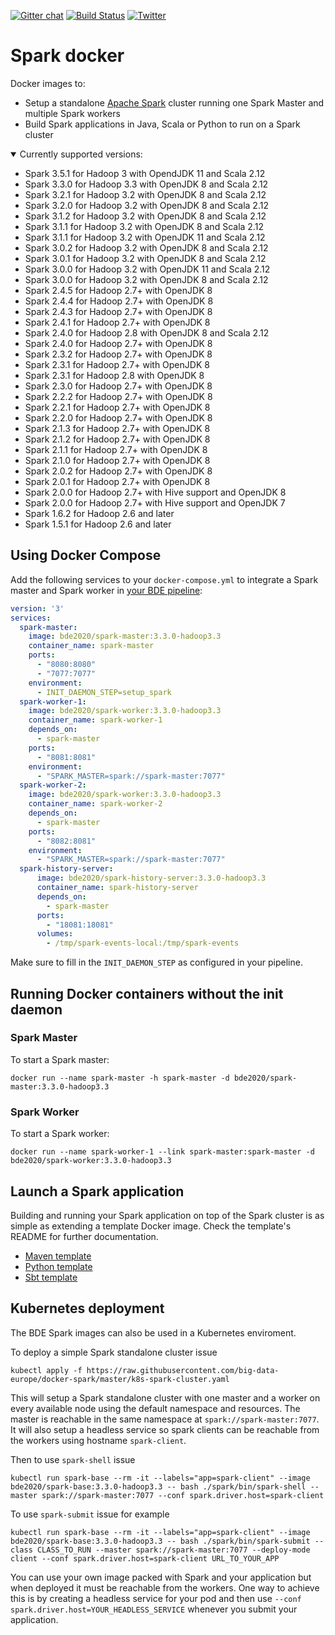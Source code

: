 [![Gitter chat](https://badges.gitter.im/gitterHQ/gitter.png)](https://gitter.im/big-data-europe/Lobby)
[![Build Status](https://travis-ci.org/big-data-europe/docker-spark.svg?branch=master)](https://travis-ci.org/big-data-europe/docker-spark)
[![Twitter](https://img.shields.io/twitter/follow/BigData_Europe.svg?style=social)](https://twitter.com/BigData_Europe)
# Spark docker

Docker images to:
* Setup a standalone [Apache Spark](https://spark.apache.org/) cluster running one Spark Master and multiple Spark workers
* Build Spark applications in Java, Scala or Python to run on a Spark cluster

<details open>
<summary>Currently supported versions:</summary>

* Spark 3.5.1 for Hadoop 3 with OpendJDK 11 and Scala 2.12
* Spark 3.3.0 for Hadoop 3.3 with OpenJDK 8 and Scala 2.12
* Spark 3.2.1 for Hadoop 3.2 with OpenJDK 8 and Scala 2.12
* Spark 3.2.0 for Hadoop 3.2 with OpenJDK 8 and Scala 2.12
* Spark 3.1.2 for Hadoop 3.2 with OpenJDK 8 and Scala 2.12
* Spark 3.1.1 for Hadoop 3.2 with OpenJDK 8 and Scala 2.12
* Spark 3.1.1 for Hadoop 3.2 with OpenJDK 11 and Scala 2.12
* Spark 3.0.2 for Hadoop 3.2 with OpenJDK 8 and Scala 2.12
* Spark 3.0.1 for Hadoop 3.2 with OpenJDK 8 and Scala 2.12
* Spark 3.0.0 for Hadoop 3.2 with OpenJDK 11 and Scala 2.12
* Spark 3.0.0 for Hadoop 3.2 with OpenJDK 8 and Scala 2.12
* Spark 2.4.5 for Hadoop 2.7+ with OpenJDK 8
* Spark 2.4.4 for Hadoop 2.7+ with OpenJDK 8
* Spark 2.4.3 for Hadoop 2.7+ with OpenJDK 8
* Spark 2.4.1 for Hadoop 2.7+ with OpenJDK 8
* Spark 2.4.0 for Hadoop 2.8 with OpenJDK 8 and Scala 2.12
* Spark 2.4.0 for Hadoop 2.7+ with OpenJDK 8
* Spark 2.3.2 for Hadoop 2.7+ with OpenJDK 8
* Spark 2.3.1 for Hadoop 2.7+ with OpenJDK 8
* Spark 2.3.1 for Hadoop 2.8 with OpenJDK 8
* Spark 2.3.0 for Hadoop 2.7+ with OpenJDK 8
* Spark 2.2.2 for Hadoop 2.7+ with OpenJDK 8
* Spark 2.2.1 for Hadoop 2.7+ with OpenJDK 8
* Spark 2.2.0 for Hadoop 2.7+ with OpenJDK 8
* Spark 2.1.3 for Hadoop 2.7+ with OpenJDK 8
* Spark 2.1.2 for Hadoop 2.7+ with OpenJDK 8
* Spark 2.1.1 for Hadoop 2.7+ with OpenJDK 8
* Spark 2.1.0 for Hadoop 2.7+ with OpenJDK 8
* Spark 2.0.2 for Hadoop 2.7+ with OpenJDK 8
* Spark 2.0.1 for Hadoop 2.7+ with OpenJDK 8
* Spark 2.0.0 for Hadoop 2.7+ with Hive support and OpenJDK 8
* Spark 2.0.0 for Hadoop 2.7+ with Hive support and OpenJDK 7
* Spark 1.6.2 for Hadoop 2.6 and later
* Spark 1.5.1 for Hadoop 2.6 and later

</details>

## Using Docker Compose

Add the following services to your `docker-compose.yml` to integrate a Spark master and Spark worker in [your BDE pipeline](https://github.com/big-data-europe/app-bde-pipeline):
```yml
version: '3'
services:
  spark-master:
    image: bde2020/spark-master:3.3.0-hadoop3.3
    container_name: spark-master
    ports:
      - "8080:8080"
      - "7077:7077"
    environment:
      - INIT_DAEMON_STEP=setup_spark
  spark-worker-1:
    image: bde2020/spark-worker:3.3.0-hadoop3.3
    container_name: spark-worker-1
    depends_on:
      - spark-master
    ports:
      - "8081:8081"
    environment:
      - "SPARK_MASTER=spark://spark-master:7077"
  spark-worker-2:
    image: bde2020/spark-worker:3.3.0-hadoop3.3
    container_name: spark-worker-2
    depends_on:
      - spark-master
    ports:
      - "8082:8081"
    environment:
      - "SPARK_MASTER=spark://spark-master:7077"
  spark-history-server:
      image: bde2020/spark-history-server:3.3.0-hadoop3.3
      container_name: spark-history-server
      depends_on:
        - spark-master
      ports:
        - "18081:18081"
      volumes:
        - /tmp/spark-events-local:/tmp/spark-events
```
Make sure to fill in the `INIT_DAEMON_STEP` as configured in your pipeline.

## Running Docker containers without the init daemon
### Spark Master
To start a Spark master:

    docker run --name spark-master -h spark-master -d bde2020/spark-master:3.3.0-hadoop3.3

### Spark Worker
To start a Spark worker:

    docker run --name spark-worker-1 --link spark-master:spark-master -d bde2020/spark-worker:3.3.0-hadoop3.3

## Launch a Spark application
Building and running your Spark application on top of the Spark cluster is as simple as extending a template Docker image. Check the template's README for further documentation.
* [Maven template](template/maven)
* [Python template](template/python)
* [Sbt template](template/sbt)

## Kubernetes deployment
The BDE Spark images can also be used in a Kubernetes enviroment.

To deploy a simple Spark standalone cluster issue

`kubectl apply -f https://raw.githubusercontent.com/big-data-europe/docker-spark/master/k8s-spark-cluster.yaml`

This will setup a Spark standalone cluster with one master and a worker on every available node using the default namespace and resources. The master is reachable in the same namespace at `spark://spark-master:7077`.
It will also setup a headless service so spark clients can be reachable from the workers using hostname `spark-client`.

Then to use `spark-shell` issue

`kubectl run spark-base --rm -it --labels="app=spark-client" --image bde2020/spark-base:3.3.0-hadoop3.3 -- bash ./spark/bin/spark-shell --master spark://spark-master:7077 --conf spark.driver.host=spark-client`

To use `spark-submit` issue for example

`kubectl run spark-base --rm -it --labels="app=spark-client" --image bde2020/spark-base:3.3.0-hadoop3.3 -- bash ./spark/bin/spark-submit --class CLASS_TO_RUN --master spark://spark-master:7077 --deploy-mode client --conf spark.driver.host=spark-client URL_TO_YOUR_APP`

You can use your own image packed with Spark and your application but when deployed it must be reachable from the workers.
One way to achieve this is by creating a headless service for your pod and then use `--conf spark.driver.host=YOUR_HEADLESS_SERVICE` whenever you submit your application.

